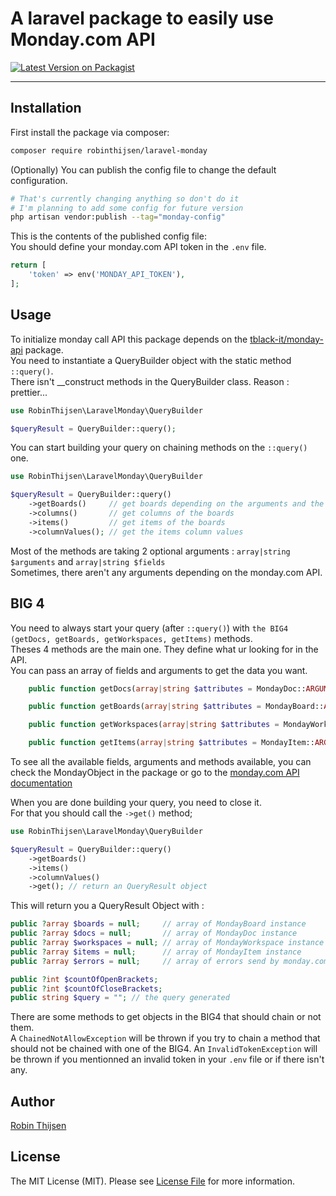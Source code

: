 # A laravel package to easily use Monday.com API

[![Latest Version on Packagist](https://img.shields.io/packagist/v/robinthijsen/laravel-monday.svg?style=flat-square)](https://packagist.org/packages/robinthijsen/laravel-monday)
<!--delete-->
---
## Installation

First install the package via composer:

```bash
composer require robinthijsen/laravel-monday
```

(Optionally) You can publish the config file to change the default configuration.

```bash
# That's currently changing anything so don't do it
# I'm planning to add some config for future version
php artisan vendor:publish --tag="monday-config"
```

This is the contents of the published config file: <br/>
You should define your monday.com API token in the `.env` file.

```php
return [
    'token' => env('MONDAY_API_TOKEN'),
];
```

## Usage

To initialize monday call API this package depends on the [tblack-it/monday-api](https://github.com/Softinthebox/monday-api) package. <br/>
You need to instantiate a QueryBuilder object with the static method `::query()`. <br/>
There isn't __construct methods in the QueryBuilder class.
Reason : prettier...

```php
use RobinThijsen\LaravelMonday\QueryBuilder

$queryResult = QueryBuilder::query();
```

You can start building your query on chaining methods on the `::query()` one.

```php
use RobinThijsen\LaravelMonday\QueryBuilder

$queryResult = QueryBuilder::query()
    ->getBoards()     // get boards depending on the arguments and the fields specify
    ->columns()       // get columns of the boards
    ->items()         // get items of the boards
    ->columnValues(); // get the items column values
```

Most of the methods are taking 2 optional arguments : `array|string $arguments` and `array|string $fields` <br/>
Sometimes, there aren't any arguments depending on the monday.com API.

## BIG 4

You need to always start your query (after `::query()`) with `the BIG4 (getDocs, getBoards, getWorkspaces, getItems)` methods. <br/>
Theses 4 methods are the main one. They define what ur looking for in the API. <br/>
You can pass an array of fields and arguments to get the data you want.

```php
    public function getDocs(array|string $attributes = MondayDoc::ARGUMENTS, array|string $fields = MondayDoc::FIELDS): self {...}

    public function getBoards(array|string $attributes = MondayBoard::ARGUMENTS, array|string $fields = MondayBoard::FIELDS): self {...}

    public function getWorkspaces(array|string $attributes = MondayWorkspace::ARGUMENTS, array|string $fields = MondayWorkspace::FIELDS): self {...}

    public function getItems(array|string $attributes = MondayItem::ARGUMENTS, array|string $fields = MondayItem::FIELDS): self {...}
```

To see all the available fields, arguments and methods available, you can check the MondayObject in the package or go to the [monday.com API documentation](https://developer.monday.com/api-reference/reference/docs)

When you are done building your query, you need to close it. <br/>
For that you should call the `->get()` method;

```php
use RobinThijsen\LaravelMonday\QueryBuilder

$queryResult = QueryBuilder::query()
    ->getBoards()
    ->items()
    ->columnValues()
    ->get(); // return an QueryResult object
```

This will return you a QueryResult Object with :

```php
public ?array $boards = null;     // array of MondayBoard instance
public ?array $docs = null;       // array of MondayDoc instance
public ?array $workspaces = null; // array of MondayWorkspace instance
public ?array $items = null;      // array of MondayItem instance
public ?array $errors = null;     // array of errors send by monday.com API

public ?int $countOfOpenBrackets;
public ?int $countOfCloseBrackets;
public string $query = ""; // the query generated
```

There are some methods to get objects in the BIG4 that should chain or not them. <br/>
A `ChainedNotAllowException` will be thrown if you try to chain a method that should not be chained with one of the BIG4.
An `InvalidTokenException` will be thrown if you mentionned an invalid token in your `.env` file or if there isn't any.

## Author

[Robin Thijsen](https://github.com/robinthijsen)

## License

The MIT License (MIT). Please see [License File](LICENSE.md) for more information.
